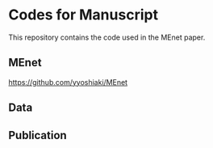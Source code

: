 # Codes for Manuscript

This repository contains the code used in the MEnet paper.


## MEnet
https://github.com/yyoshiaki/MEnet

## Data

## Publication
